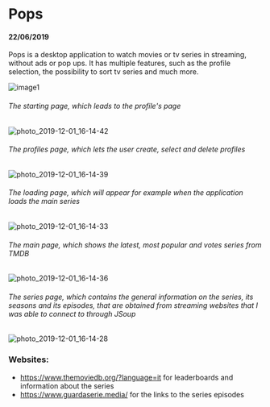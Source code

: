 # Pops
#### 22/06/2019
Pops is a desktop application to watch movies or tv series in streaming, without ads or pop ups. It has multiple features, such as the profile selection, the possibility to sort tv series and much more. 

![image1](https://user-images.githubusercontent.com/43955533/111700007-20383500-8839-11eb-9b87-5d4231c761c9.jpeg)

###### The starting page, which leads to the profile's page
![photo_2019-12-01_16-14-42](https://user-images.githubusercontent.com/43955533/69915998-b59d9300-1455-11ea-96a0-2c77adb51e48.jpg)

###### The profiles page, which lets the user create, select and delete profiles
![photo_2019-12-01_16-14-39](https://user-images.githubusercontent.com/43955533/69916002-b6362980-1455-11ea-90e9-fd8551c957f8.jpg)

###### The loading page, which will appear for example when the application loads the main series
![photo_2019-12-01_16-14-33](https://user-images.githubusercontent.com/43955533/69916000-b59d9300-1455-11ea-8921-0a41189d8a16.jpg)

###### The main page, which shows the latest, most popular and votes series from TMDB
![photo_2019-12-01_16-14-36](https://user-images.githubusercontent.com/43955533/69916001-b59d9300-1455-11ea-899f-417abe8b5428.jpg)

###### The series page, which contains the general information on the series, its seasons and its episodes, that are obtained from streaming websites that I was able to connect to through JSoup
![photo_2019-12-01_16-14-28](https://user-images.githubusercontent.com/43955533/69915999-b59d9300-1455-11ea-99e9-e6a029395cbd.jpg)


### Websites: 
 - https://www.themoviedb.org/?language=it for leaderboards and information about the series
 - https://www.guardaserie.media/ for the links to the series episodes
